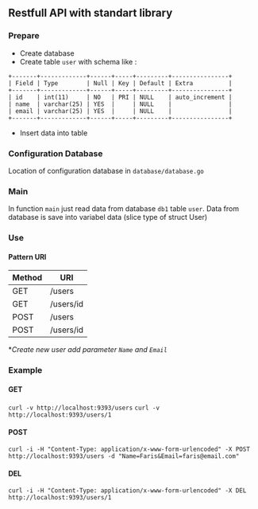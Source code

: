 ## Restfull API with standart library
### Prepare
- Create database
- Create table `user` with schema like :
```
+-------+-------------+------+-----+---------+----------------+
| Field | Type        | Null | Key | Default | Extra          |
+-------+-------------+------+-----+---------+----------------+
| id    | int(11)     | NO   | PRI | NULL    | auto_increment |
| name  | varchar(25) | YES  |     | NULL    |                |
| email | varchar(25) | YES  |     | NULL    |                |
+-------+-------------+------+-----+---------+----------------+
```

- Insert data into table

### Configuration Database
Location of configuration database in `database/database.go`

### Main
In function `main` just read data from database `db1` table `user`. Data from database is save into variabel data (slice type of struct User)

### Use
#### Pattern URI
Method | URI | 
------------ | -------------
GET | /users | Get all users
GET | /users/id | Get user by id
POST | /users | Create new user
POST | /users/id | Delete user by id

*_Create new user add parameter `Name` and `Email`_

### Example
#### GET
`curl -v http://localhost:9393/users`
`curl -v http://localhost:9393/users/1`

#### POST
`curl -i -H "Content-Type: application/x-www-form-urlencoded" -X POST http://localhost:9393/users -d "Name=Faris&Email=faris@email.com"`

#### DEL
`curl -i -H "Content-Type: application/x-www-form-urlencoded" -X DEL http://localhost:9393/users/1`

